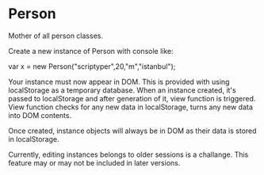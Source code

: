 Person
======

Mother of all person classes.

Create a new instance of Person with console like:
  
  var x = new Person("scriptyper",20,"m","istanbul");
  
Your instance must now appear in DOM. This is provided with using localStorage as a temporary database. When an instance created, it's passed to localStorage and after generation of it, view function is triggered. View function checks for any new data in localStorage, turns any new data into DOM contents.

Once created, instance objects will always be in DOM as their data is stored in localStorage.

Currently, editing instances belongs to older sessions is a challange. This feature may or may not be included in later versions.
